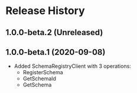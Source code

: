 # Release History

## 1.0.0-beta.2 (Unreleased)


## 1.0.0-beta.1 (2020-09-08)
- Added SchemaRegistryClient with 3 operations:
  - RegisterSchema
  - GetSchemaId
  - GetSchema
